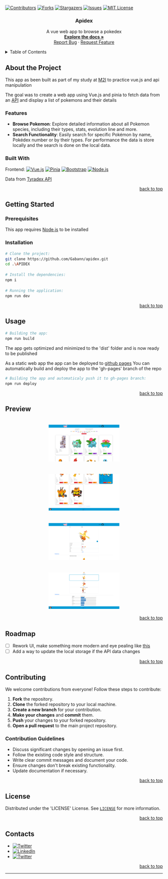 <!--suppress ALL, HtmlUnknownAnchorTarget -->

[//]: # (Find and replace apidex with the name of your repo)

<a id="readme-top"></a>

[![Contributors][contributors-shield]][contributors-url]
[![Forks][forks-shield]][forks-url]
[![Stargazers][stars-shield]][stars-url]
[![Issues][issues-shield]][issues-url]
[![MIT License][license-shield]][license-url]

<h3 align="center">Apidex</h3>


<div align="center">
  <p>
    A vue web app to browse a pokedex
    <br />
    <a href="https://github.com/Gabann/apidex/tree/main/documentation"><strong>Explore the docs »</strong></a>
    <br />
    <a href="https://github.com/gabann/apidex/issues">Report Bug</a>
    ·
    <a href="https://github.com/gabann/apidex/issues">Request Feature</a>
  </p>
</div>


<!-- TABLE OF CONTENTS -->
<details>
  <summary>Table of Contents</summary>
  <ol>
    <li>
      <a href="#about-the-project">About The Project</a>
      <ul>
        <li><a href="#built-with">Built With</a></li>
      </ul>
    </li>
    <li>
      <a href="#getting-started">Getting Started</a>
      <ul>
        <li><a href="#prerequisites">Prerequisites</a></li>
        <li><a href="#installation">Installation</a></li>
      </ul>
    </li>
    <li><a href="#usage">Usage</a></li>
    <li><a href="#preview">Preview</a></li>
    <li><a href="#roadmap">Roadmap</a></li>
    <li><a href="#contributing">Contributing</a></li>
    <li><a href="#license">License</a></li>
    <li><a href="#contacts">Contacts</a></li>
  </ol>
</details>

<!-- ABOUT THE PROJECT -->

## About the Project

This app as been built as part of my study at [M2I](https://www.m2iformation.fr/) to practice vue.js and api manipulation

The goal was to create a web app using Vue.js and pinia to fetch data from an [API](https://tyradex.tech/)  and display a list of
pokemons and their details

### Features

- **Browse Pokemon**: Explore detailed information about all Pokemon species, including their types, stats, evolution line and more.
- **Search Functionality**: Easily search for specific Pokémon by name, Pokédex number or by their types. For performance the data is
  store locally and the search is done on the local data.

### Built With

Frontend: [![Vue.js][VueBadge]][VueUrl] [![Pinia][PiniaBadge]][PiniaUrl] [![Bootstrap][BootstrapBagde]][BootstrapUrl] [![Node.js][NodeBadge]][NodeUrl]

Data from [Tyradex API](https://tyradex.tech/)

<div align="right"><a href="#readme-top">back to top</a></div>

<!-- GETTING STARTED -->

## Getting Started

### Prerequisites

This app requires [Node.js](https://nodejs.org/en) to be installed

### Installation

```bash
# Clone the project:
git clone https://github.com/Gabann/apidex.git
cd .\APIDEX

# Install the dependencies:
npm i

# Running the application:
npm run dev
```

<div align="right"><a href="#readme-top">back to top</a></div>


<!-- USAGE EXAMPLES -->

## Usage

```bash
# Building the app:
npm run build
```

The app gets optimized and minimized to the 'dist' folder and is now ready to be published

As a static web app the app can be deployed to [github pages](https://pages.github.com/)
You can automatically build and deploy the app to the 'gh-pages' branch of the repo

```bash
# Building the app and automaticaly push it to gh-pages branch:
npm run deploy
```

<div align="right"><a href="#readme-top">back to top</a></div>


<!-- PREVIEW -->

## Preview

<div style="display: flex; flex-wrap: wrap; justify-content: space-around;">
  <img style="padding: 20px" src="./documentation/preview/screenshot1.png" alt="App Screenshot" width="45%"/>
  <img style="padding: 20px" src="./documentation/preview/screenshot2.png" alt="App Screenshot" width="45%"/>
  <img style="padding: 20px" src="./documentation/preview/screenshot3.png" alt="App Screenshot" width="45%"/>
  <img style="padding: 20px" src="./documentation/preview/screenshot4.png" alt="App Screenshot" width="45%"/>
</div>

<div align="right"><a href="#readme-top">back to top</a></div>


<!-- ROADMAP -->

## Roadmap

- [ ] Rework UI, make something more modern and eye pealing like [this](https://tyradex.vercel.app/dex)
- [ ] Add a way to update the local storage if the API data changes

[//]: # (    - [ ] Nested Feature)

<div align="right"><a href="#readme-top">back to top</a></div>


<!-- CONTRIBUTING -->

## Contributing

We welcome contributions from everyone! Follow these steps to contribute:

1. **Fork** the repository.
2. **Clone** the forked repository to your local machine.
3. **Create a new branch** for your contribution.
4. **Make your changes** and **commit** them.
5. **Push** your changes to your forked repository.
6. **Open a pull request** to the main project repository.

### Contribution Guidelines

- Discuss significant changes by opening an issue first.
- Follow the existing code style and structure.
- Write clear commit messages and document your code.
- Ensure changes don't break existing functionality.
- Update documentation if necessary.

<div align="right"><a href="#readme-top">back to top</a></div>


<!-- LICENSE -->

## License

Distributed under the 'LICENSE' License. See [`LICENSE`](https://github.com/Gabann/apidex/blob/main/LICENSE) for more information.

<div align="right"><a href="#readme-top">back to top</a></div>


<!-- CONTACT -->

## Contacts

- [![Twitter][gmail-shield]][gmail-url]
- [![LinkedIn][linkedin-shield]][linkedin-url]
- [![Twitter][twitter-shield]][twitter-url]

<div align="right"><a href="#readme-top">back to top</a></div>


---------------------------------------------------------------

[repo-link]: https://github.com/Gabann/apidex

[contributors-shield]: https://img.shields.io/github/contributors/gabann/apidex.svg?style=for-the-badge

[contributors-url]: https://github.com/gabann/apidex/graphs/contributors

[forks-shield]: https://img.shields.io/github/forks/gabann/apidex.svg?style=for-the-badge

[forks-url]: https://github.com/gabann/apidex/network/members

[stars-shield]: https://img.shields.io/github/stars/gabann/apidex.svg?style=for-the-badge

[stars-url]: https://github.com/gabann/apidex/stargazers

[issues-shield]: https://img.shields.io/github/issues/gabann/apidex.svg?style=for-the-badge

[issues-url]: https://github.com/gabann/apidex/issues

[license-shield]: https://img.shields.io/github/license/gabann/apidex.svg?style=for-the-badge

[license-url]: https://github.com/gabann/apidex/blob/master/LICENSE

[linkedin-shield]: https://img.shields.io/badge/-LinkedIn-black.svg?style=for-the-badge&logo=linkedin&colorB=555

[linkedin-url]: https://linkedin.com/in/gabin-deboulogne/

[twitter-shield]: https://img.shields.io/badge/Twitter-1DA1F2?style=for-the-badge&logo=twitter&logoColor=white

[twitter-url]: https://twitter.com/gabandev

[gmail-shield]: https://img.shields.io/badge/Gmail-EA4335.svg?style=for-the-badge&logo=Gmail&logoColor=white

[gmail-url]: mailto:gabin.deboulogne@gmail.com

[VueBadge]: https://img.shields.io/badge/Vue.js-35495E?style=for-the-badge&logo=vue.js&logoColor=4FC08D

[VueUrl]: https://vuejs.org/

[PiniaBadge]: https://img.shields.io/badge/Pinia-35495E?style=for-the-badge&logo=vue.js&logoColor=4FC08D&color=FDDA0D

[PiniaUrl]: https://pinia.vuejs.org/

[BootstrapBagde]: https://img.shields.io/badge/Bootstrap-563D7C?style=for-the-badge&logo=bootstrap&logoColor=white

[BootstrapUrl]: https://getbootstrap.com/

[NodeBadge]: https://img.shields.io/badge/Node.js-339933?logo=node.js&logoColor=white&style=for-the-badge

[NodeUrl]: https://nodejs.org/
